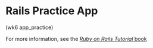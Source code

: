 # Rails Practice App
(wk6 app_practice)

For more information, see the
[*Ruby on Rails Tutorial* book](http://www.railstutorial.org/book)
